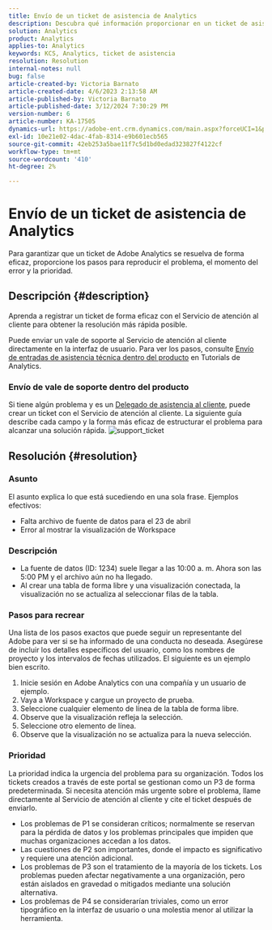```yaml
---
title: Envío de un ticket de asistencia de Analytics
description: Descubra qué información proporcionar en un ticket de asistencia de Analytics para una resolución eficaz.
solution: Analytics
product: Analytics
applies-to: Analytics
keywords: KCS, Analytics, ticket de asistencia
resolution: Resolution
internal-notes: null
bug: false
article-created-by: Victoria Barnato
article-created-date: 4/6/2023 2:13:58 AM
article-published-by: Victoria Barnato
article-published-date: 3/12/2024 7:30:29 PM
version-number: 6
article-number: KA-17505
dynamics-url: https://adobe-ent.crm.dynamics.com/main.aspx?forceUCI=1&pagetype=entityrecord&etn=knowledgearticle&id=648fd6aa-20d4-ed11-a7c7-6045bd006295
exl-id: 10e21e02-4dac-4fab-8314-e9b601ecb565
source-git-commit: 42eb253a5bae11f7c5d1bd0edad323827f4122cf
workflow-type: tm+mt
source-wordcount: '410'
ht-degree: 2%

---
```


# Envío de un ticket de asistencia de Analytics


Para garantizar que un ticket de Adobe Analytics se resuelva de forma eficaz, proporcione los pasos para reproducir el problema, el momento del error y la prioridad.

## Descripción {#description}


Aprenda a registrar un ticket de forma eficaz con el Servicio de atención al cliente para obtener la resolución más rápida posible.

Puede enviar un vale de soporte al Servicio de atención al cliente directamente en la interfaz de usuario. Para ver los pasos, consulte [Envío de entradas de asistencia técnica dentro del producto](https://experienceleague.adobe.com/docs/analytics-learn/tutorials/intro-to-analytics/getting-help/in-product-support-ticket-submission.html) en Tutorials de Analytics.

### Envío de vale de soporte dentro del producto

Si tiene algún problema y es un [Delegado de asistencia al cliente](https://helpx.adobe.com/es/experience-cloud/supported-users.html), puede crear un ticket con el Servicio de atención al cliente. La siguiente guía describe cada campo y la forma más eficaz de estructurar el problema para alcanzar una solución rápida.
![support_ticket](https://helpx.adobe.com/content/dam/help/en/analytics/kb/submitting-an-analytics-support-ticket/jcr:content/main-pars/image/support_ticket.png "support_ticket")

## Resolución {#resolution}


### Asunto

El asunto explica lo que está sucediendo en una sola frase. Ejemplos efectivos:

- Falta archivo de fuente de datos para el 23 de abril
- Error al mostrar la visualización de Workspace


### Descripción

- La fuente de datos (ID: 1234) suele llegar a las 10:00 a. m. Ahora son las 5:00 PM y el archivo aún no ha llegado.
- Al crear una tabla de forma libre y una visualización conectada, la visualización no se actualiza al seleccionar filas de la tabla.


### Pasos para recrear

Una lista de los pasos exactos que puede seguir un representante del Adobe para ver si se ha informado de una conducta no deseada. Asegúrese de incluir los detalles específicos del usuario, como los nombres de proyecto y los intervalos de fechas utilizados. El siguiente es un ejemplo bien escrito.

1. Inicie sesión en Adobe Analytics con una compañía y un usuario de ejemplo.
2. Vaya a Workspace y cargue un proyecto de prueba.
3. Seleccione cualquier elemento de línea de la tabla de forma libre.
4. Observe que la visualización refleja la selección.
5. Seleccione otro elemento de línea.
6. Observe que la visualización no se actualiza para la nueva selección.


### Prioridad

La prioridad indica la urgencia del problema para su organización. Todos los tickets creados a través de este portal se gestionan como un P3 de forma predeterminada. Si necesita atención más urgente sobre el problema, llame directamente al Servicio de atención al cliente y cite el ticket después de enviarlo.

- Los problemas de P1 se consideran críticos; normalmente se reservan para la pérdida de datos y los problemas principales que impiden que muchas organizaciones accedan a los datos.
- Las cuestiones de P2 son importantes, donde el impacto es significativo y requiere una atención adicional.
- Los problemas de P3 son el tratamiento de la mayoría de los tickets. Los problemas pueden afectar negativamente a una organización, pero están aislados en gravedad o mitigados mediante una solución alternativa.
- Los problemas de P4 se considerarían triviales, como un error tipográfico en la interfaz de usuario o una molestia menor al utilizar la herramienta.

<br>
